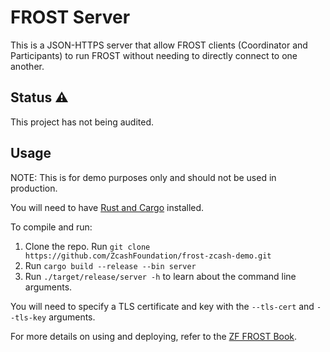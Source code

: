 # FROST Server

This is a JSON-HTTPS server that allow FROST clients (Coordinator and
Participants) to run FROST without needing to directly connect to one another.


## Status ⚠

This project has not being audited.


## Usage

NOTE: This is for demo purposes only and should not be used in production.

You will need to have [Rust and Cargo](https://doc.rust-lang.org/cargo/getting-started/installation.html) installed.

To compile and run:

1. Clone the repo. Run `git clone https://github.com/ZcashFoundation/frost-zcash-demo.git`
2. Run `cargo build --release --bin server`
3. Run `./target/release/server -h` to learn about the command line arguments.

You will need to specify a TLS certificate and key with the `--tls-cert`
and `--tls-key` arguments.

For more details on using and deploying, refer to the [ZF FROST
Book](https://frost.zfnd.org/).
